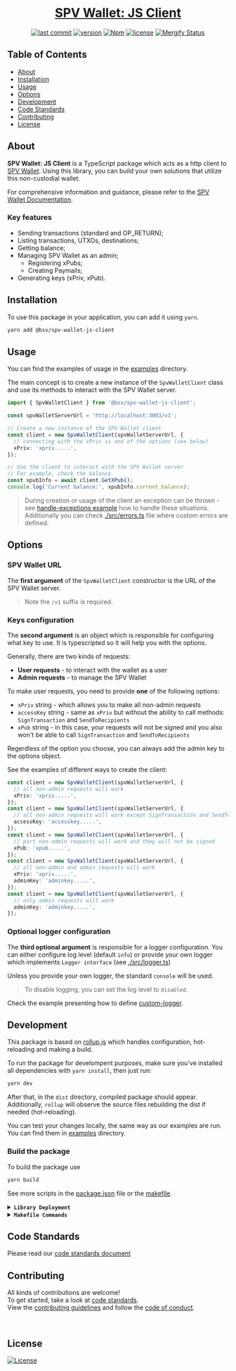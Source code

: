 <div align="center">

# [SPV Wallet: JS Client](https://www.npmjs.com/package/@bsv/spv-wallet-js-client)

[![last commit](https://img.shields.io/github/last-commit/bitcoin-sv/spv-wallet-js-client.svg?style=flat&v=2)](https://github.com/bitcoin-sv/spv-wallet-js-client/commits/main)
[![version](https://img.shields.io/github/release-pre/bitcoin-sv/spv-wallet-js-client.svg?style=flat&v=2)](https://github.com/bitcoin-sv/spv-wallet-js-client/releases)
[![Npm](https://img.shields.io/npm/v/@bsv/spv-wallet-js-client?style=flat&v=2)](https://www.npmjs.com/package/@bsv/spv-wallet-js-client)
[![license](https://img.shields.io/badge/license-Open%20BSV-brightgreen.svg?style=flat&v=2)](/LICENSE)
[![Mergify Status](https://img.shields.io/endpoint.svg?url=https://api.mergify.com/v1/badges/bitcoin-sv/spv-wallet-js-client&style=flat&v=2)](https://mergify.io)
<br/>
</div>

## Table of Contents

- [About](#about)
- [Installation](#installation)
- [Usage](#usage)
- [Options](#options)
- [Development](#development)
- [Code Standards](#code-standards)
- [Contributing](#contributing)
- [License](#license)

## About

**SPV Wallet: JS Client** is a TypeScript package which acts as a http client to [SPV Wallet](https://github.com/bitcoin-sv/spv-wallet).
Using this library, you can build your own solutions that utilize this non-custodial wallet.

For comprehensive information and guidance, please refer to the [SPV Wallet Documentation](https://bsvblockchain.gitbook.io/docs).

### Key features

- Sending transactions (standard and OP_RETURN);
- Listing transactions, UTXOs, destinations;
- Getting balance;
- Managing SPV Wallet as an admin;
  - Registering xPubs;
  - Creating Paymails;
- Generating keys (xPriv, xPub).

## Installation

To use this package in your application, you can add it using `yarn`.

```bash
yarn add @bsv/spv-wallet-js-client
```

## Usage

You can find the examples of usage in the [examples](./examples) directory.

The main concept is to create a new instance of the `SpvWalletClient` class and use its methods to interact with the SPV Wallet server.

```typescript
import { SpvWalletClient } from '@bsv/spv-wallet-js-client';

const spvWalletServerUrl = 'http://localhost:3003/v1';

// Create a new instance of the SPV Wallet client
const client = new SpvWalletClient(spvWalletServerUrl, {
  // connecting with the xPriv is one of the options (see below)
  xPriv: 'xpriv.....',
});

// Use the client to interact with the SPV Wallet server
// For example, check the balance
const xpubInfo = await client.GetXPub();
console.log('Current balance:', xpubInfo.current_balance);
```

> During creation or usage of the client an exception can be thrown - see [handle-exceptions example](./examples/handle-exceptions.ts) how to handle these situations.
> Additionally you can check [./src/errors.ts](./src/errors.ts) file where custom errors are defined.

## Options

### SPV Wallet URL

The **first argument** of the `SpvWalletClient` constructor is the URL of the SPV Wallet server.

> Note the `/v1` suffix is required.

### Keys configuration

The **second argument** is an object which is responsible for configuring what key to use.
It is typescripted so it will help you with the options.

Generally, there are two kinds of requests:

- **User requests** - to interact with the wallet as a user
- **Admin requests** - to manage the SPV Wallet

To make user requests, you need to provide **one** of the following options:

- `xPriv` string - which allows you to make all non-admin requests
- `accessKey` string - same as `xPriv` but without the ability to call methods: `SignTransaction` and `SendToRecipients`
- `xPub` string - in this case, your requests will not be signed and you also won't be able to call `SignTransaction` and `SendToRecipients`

Regerdless of the option you choose, you can always add the admin key to the options object.

See the examples of different ways to create the client:

```typescript
const client = new SpvWalletClient(spvWalletServerUrl, {
  // all non-admin requests will work
  xPriv: 'xpriv.....',
});
const client = new SpvWalletClient(spvWalletServerUrl, {
  // all non-admin requests will work except SignTransaction and SendToRecipients
  accessKey: 'accesskey.....',
});
const client = new SpvWalletClient(spvWalletServerUrl, {
  // part non-admin requests will work and they will not be signed
  xPub: 'xpub.....',
});
const client = new SpvWalletClient(spvWalletServerUrl, {
  // all non-admin and admin requests will work
  xPriv: 'xpriv.....',
  adminKey: 'adminkey.....',
});
const client = new SpvWalletClient(spvWalletServerUrl, {
  // only admin requests will work
  adminKey: 'adminkey.....',
});
```

### Optional logger configuration

The **third optional argument** is responsible for a logger configuration.
You can either configure log level (default `info`) or provide your own logger which implements `Logger interface` (see [./src/logger.ts](./src/logger.ts))

Unless you provide your own logger, the standard `console` will be used.

> To disable logging, you can set the log level to `disabled`.

Check the example presenting how to define [custom-logger](./examples/custom-logger.ts).

## Development

This package is based on [rollup.js](https://rollupjs.org/) which handles configuration, hot-reloading and making a build.

To run the package for develompent purposes, make sure you've installed all dependencies with `yarn install`, then just run:

```bash
yarn dev
```

After that, in the `dist` directory, compiled package should appear. Additionally, `rollup` will observe the source files rebuilding the dist if needed (hot-reloading).

You can test your changes locally, the same way as our examples are run. You can find them in [examples](./examples) directory.

### Build the package

To build the package use

```bash
yarn build
```

See more scripts in the [package.json](package.json) file or the [makefile](Makefile).

<details>
<summary><strong><code>Library Deployment</code></strong></summary>
<br/>

Releases are automatically created when you create a new [git tag](https://git-scm.com/book/en/v2/Git-Basics-Tagging)!

If you want to manually make releases, please install GoReleaser:

[goreleaser](https://github.com/goreleaser/goreleaser) for easy binary or library deployment to Github and can be installed:

- **using make:** `make install-releaser`
- **using brew:** `brew install goreleaser`

The [.goreleaser.yml](.goreleaser.yml) file is used to configure [goreleaser](https://github.com/goreleaser/goreleaser).

<br/>

### Automatic Releases on Tag Creation (recommended)

Automatic releases via [Github Actions](.github/workflows/release.yml) from creating a new tag:

```shell
make tag version=1.2.3
```

<br/>

### Manual Releases (optional)

Use `make release-snap` to create a snapshot version of the release, and finally `make release` to ship to production (manually).

<br/>

</details>

<details>
<summary><strong><code>Makefile Commands</code></strong></summary>
<br/>

View all `makefile` commands

```shell script
make help
```

List of all current commands:

```text
audit                         Checks for vulnerabilities in dependencies
clean                         Remove previous builds and any test cache data
help                          Show this help message
install                       Installs the dependencies for the package
install-all-contributors      Installs all contributors locally
outdated                      Checks for outdated packages via npm
publish                       Will publish the version to npm
release                       Full production release (creates release in Github)
release                       Run after releasing - deploy to npm
release-snap                  Test the full release (build binaries)
release-test                  Full production test release (everything except deploy)
replace-version               Replaces the version in HTML/JS (pre-deploy)
tag                           Generate a new tag and push (tag version=0.0.0)
tag-remove                    Remove a tag if found (tag-remove version=0.0.0)
tag-update                    Update an existing tag to current commit (tag-update version=0.0.0)
test                          Will run unit tests
update-contributors           Regenerates the contributors html/list
```

</details>

## Code Standards

Please read our [code standards document](.github/CODE_STANDARDS.md)

## Contributing

All kinds of contributions are welcome!
<br/>
To get started, take a look at [code standards](.github/CODE_STANDARDS.md).
<br/>
View the [contributing guidelines](.github/CODE_STANDARDS.md#3-contributing) and follow the [code of conduct](.github/CODE_OF_CONDUCT.md).

<br/>

## License

[![License](https://img.shields.io/badge/license-Open%20BSV-brightgreen.svg?style=flat&v=2)](/LICENSE)
